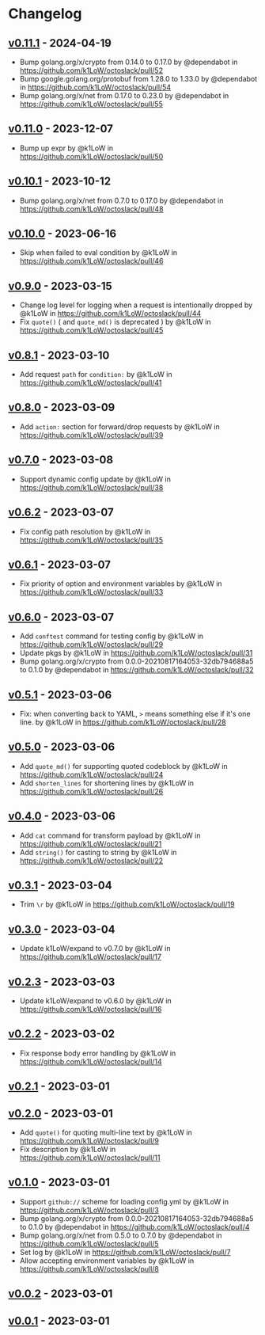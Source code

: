 # Changelog

## [v0.11.1](https://github.com/k1LoW/octoslack/compare/v0.11.0...v0.11.1) - 2024-04-19
- Bump golang.org/x/crypto from 0.14.0 to 0.17.0 by @dependabot in https://github.com/k1LoW/octoslack/pull/52
- Bump google.golang.org/protobuf from 1.28.0 to 1.33.0 by @dependabot in https://github.com/k1LoW/octoslack/pull/54
- Bump golang.org/x/net from 0.17.0 to 0.23.0 by @dependabot in https://github.com/k1LoW/octoslack/pull/55

## [v0.11.0](https://github.com/k1LoW/octoslack/compare/v0.10.1...v0.11.0) - 2023-12-07
- Bump up expr by @k1LoW in https://github.com/k1LoW/octoslack/pull/50

## [v0.10.1](https://github.com/k1LoW/octoslack/compare/v0.10.0...v0.10.1) - 2023-10-12
- Bump golang.org/x/net from 0.7.0 to 0.17.0 by @dependabot in https://github.com/k1LoW/octoslack/pull/48

## [v0.10.0](https://github.com/k1LoW/octoslack/compare/v0.9.0...v0.10.0) - 2023-06-16
- Skip when failed to eval condition by @k1LoW in https://github.com/k1LoW/octoslack/pull/46

## [v0.9.0](https://github.com/k1LoW/octoslack/compare/v0.8.1...v0.9.0) - 2023-03-15
- Change log level for logging when a request is intentionally dropped by @k1LoW in https://github.com/k1LoW/octoslack/pull/44
- Fix `quote()` ( and `quote_md()` is deprecated ) by @k1LoW in https://github.com/k1LoW/octoslack/pull/45

## [v0.8.1](https://github.com/k1LoW/octoslack/compare/v0.8.0...v0.8.1) - 2023-03-10
- Add request `path` for `condition:` by @k1LoW in https://github.com/k1LoW/octoslack/pull/41

## [v0.8.0](https://github.com/k1LoW/octoslack/compare/v0.7.0...v0.8.0) - 2023-03-09
- Add `action:` section for forward/drop requests by @k1LoW in https://github.com/k1LoW/octoslack/pull/39

## [v0.7.0](https://github.com/k1LoW/octoslack/compare/v0.6.2...v0.7.0) - 2023-03-08
- Support dynamic config update by @k1LoW in https://github.com/k1LoW/octoslack/pull/38

## [v0.6.2](https://github.com/k1LoW/octoslack/compare/v0.6.1...v0.6.2) - 2023-03-07
- Fix config path resolution by @k1LoW in https://github.com/k1LoW/octoslack/pull/35

## [v0.6.1](https://github.com/k1LoW/octoslack/compare/v0.6.0...v0.6.1) - 2023-03-07
- Fix priority of option and environment variables by @k1LoW in https://github.com/k1LoW/octoslack/pull/33

## [v0.6.0](https://github.com/k1LoW/octoslack/compare/v0.5.1...v0.6.0) - 2023-03-07
- Add `conftest` command for testing config by @k1LoW in https://github.com/k1LoW/octoslack/pull/29
- Update pkgs by @k1LoW in https://github.com/k1LoW/octoslack/pull/31
- Bump golang.org/x/crypto from 0.0.0-20210817164053-32db794688a5 to 0.1.0 by @dependabot in https://github.com/k1LoW/octoslack/pull/32

## [v0.5.1](https://github.com/k1LoW/octoslack/compare/v0.5.0...v0.5.1) - 2023-03-06
- Fix: when converting back to YAML, `>` means something else if it's one line. by @k1LoW in https://github.com/k1LoW/octoslack/pull/28

## [v0.5.0](https://github.com/k1LoW/octoslack/compare/v0.4.0...v0.5.0) - 2023-03-06
- Add `quote_md()` for supporting quoted codeblock by @k1LoW in https://github.com/k1LoW/octoslack/pull/24
- Add `shorten_lines` for shortening lines by @k1LoW in https://github.com/k1LoW/octoslack/pull/26

## [v0.4.0](https://github.com/k1LoW/octoslack/compare/v0.3.1...v0.4.0) - 2023-03-06
- Add `cat` command for transform payload by @k1LoW in https://github.com/k1LoW/octoslack/pull/21
- Add `string()` for casting to string by @k1LoW in https://github.com/k1LoW/octoslack/pull/22

## [v0.3.1](https://github.com/k1LoW/octoslack/compare/v0.3.0...v0.3.1) - 2023-03-04
- Trim `\r` by @k1LoW in https://github.com/k1LoW/octoslack/pull/19

## [v0.3.0](https://github.com/k1LoW/octoslack/compare/v0.2.3...v0.3.0) - 2023-03-04
- Update k1LoW/expand to v0.7.0 by @k1LoW in https://github.com/k1LoW/octoslack/pull/17

## [v0.2.3](https://github.com/k1LoW/octoslack/compare/v0.2.2...v0.2.3) - 2023-03-03
- Update k1LoW/expand to v0.6.0 by @k1LoW in https://github.com/k1LoW/octoslack/pull/16

## [v0.2.2](https://github.com/k1LoW/octoslack/compare/v0.2.1...v0.2.2) - 2023-03-02
- Fix response body error handling by @k1LoW in https://github.com/k1LoW/octoslack/pull/14

## [v0.2.1](https://github.com/k1LoW/octoslack/compare/v0.2.0...v0.2.1) - 2023-03-01

## [v0.2.0](https://github.com/k1LoW/octoslack/compare/v0.1.0...v0.2.0) - 2023-03-01
- Add `quote()` for quoting multi-line text by @k1LoW in https://github.com/k1LoW/octoslack/pull/9
- Fix description by @k1LoW in https://github.com/k1LoW/octoslack/pull/11

## [v0.1.0](https://github.com/k1LoW/octoslack/compare/v0.0.2...v0.1.0) - 2023-03-01
- Support `github://` scheme for loading config.yml by @k1LoW in https://github.com/k1LoW/octoslack/pull/3
- Bump golang.org/x/crypto from 0.0.0-20210817164053-32db794688a5 to 0.1.0 by @dependabot in https://github.com/k1LoW/octoslack/pull/4
- Bump golang.org/x/net from 0.5.0 to 0.7.0 by @dependabot in https://github.com/k1LoW/octoslack/pull/5
- Set log by @k1LoW in https://github.com/k1LoW/octoslack/pull/7
- Allow accepting environment variables by @k1LoW in https://github.com/k1LoW/octoslack/pull/8

## [v0.0.2](https://github.com/k1LoW/octoslack/compare/v0.0.1...v0.0.2) - 2023-03-01

## [v0.0.1](https://github.com/k1LoW/octoslack/commits/v0.0.1) - 2023-03-01
